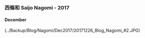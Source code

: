 ### 西條和 Saijo Nagomi - 2017

#### December
(../Backup/Blog/Nagomi/Dec2017/20171226_Blog_Nagomi_#2.JPG)
